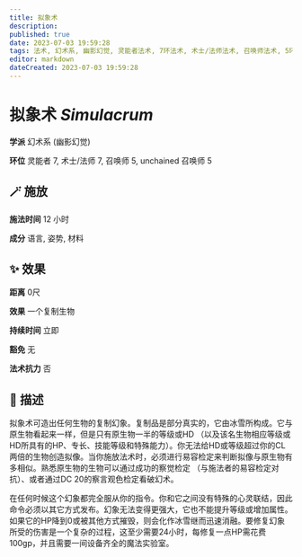 ```yaml
---
title: 拟象术
description: 
published: true
date: 2023-07-03 19:59:28
tags: 法术, 幻术系, 幽影幻觉, 灵能者法术, 7环法术, 术士/法师法术, 召唤师法术, 5环法术, unchained 召唤师法术
editor: markdown
dateCreated: 2023-07-03 19:59:28
---
```


# **拟象术** *Simulacrum*

**学派** 幻术系 (幽影幻觉) 

**环位** 灵能者 7, 术士/法师 7, 召唤师 5, unchained 召唤师 5

## 🪄 施放

**施法时间** 12 小时

**成分** 语言, 姿势, 材料

## ✨ 效果  

**距离** 0尺 

**效果** 一个复制生物 

**持续时间** 立即 

**豁免** 无

**法术抗力** 否

## 📖 描述

拟象术可造出任何生物的复制幻象。复制品是部分真实的，它由冰雪所构成。它与原生物看起来一样，但是只有原生物一半的等级或HD （以及该名生物相应等级或HD所具有的HP、专长、技能等级和特殊能力）。你无法给HD或等级超过你的CL两倍的生物创造拟像。当你施放法术时，必须进行易容检定来判断拟像与原生物有多相似。熟悉原生物的生物可以通过成功的察觉检定 （与施法者的易容检定对抗）、或者通过DC 20的察言观色检定看破幻术。

在任何时候这个幻象都完全服从你的指令。你和它之间没有特殊的心灵联结，因此命令必须以其它方式发布。幻象无法变得更强大，它也不能提升等级或增加属性。如果它的HP降到0或被其他方式摧毁，则会化作冰雪继而迅速消融。要修复幻象所受的伤害是一个复杂的过程，这至少需要24小时，每修复一点HP需花费100gp，并且需要一间设备齐全的魔法实验室。
    